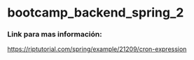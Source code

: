 # bootcamp_backend_spring_2

### Link para mas información:
https://riptutorial.com/spring/example/21209/cron-expression
